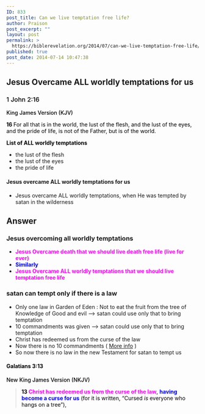 ```yaml
---
ID: 833
post_title: Can we live temptation free life?
author: Praison
post_excerpt: ""
layout: post
permalink: >
  https://biblerevelation.org/2014/07/can-we-live-temptation-free-life/
published: true
post_date: 2014-07-14 10:47:38
---
```

<h2>Jesus Overcame ALL worldly temptations for us</h2>
<h3 class="passage-display" style="font-weight: 500; color: #000000;"><span class="passage-display-bcv">1 John 2:16</span></h3>
<p class="passage-display" style="font-weight: 500; color: #000000;"><span class="passage-display-version">King James Version (KJV)</span></p>
<p style="color: #000000;"><span id="en-KJV-30567" class="text 1John-2-16"><span class="versenum" style="font-weight: bold;">16 </span>For all that is in the world, the lust of the flesh, and the lust of the eyes, and the pride of life, is not of the Father, but is of the world.</span></p>
<p style="color: #000000;"><span style="font-weight: bold;">List of ALL worldly temptations</span></p>

<ul>
	<li>the lust of the flesh</li>
	<li>the lust of the eyes</li>
	<li>the pride of life</li>
</ul>
<h4>Jesus overcame ALL worldly temptations for us</h4>
<ul>
	<li>Jesus overcame ALL worldly temptations, when He was tempted by satan in the wilderness</li>
</ul>
<h2><strong>Answer</strong></h2>
<h3>Jesus overcoming all worldly temptations</h3>
<ul>
	<li><span style="color: #ff00ff;"><strong>Jesus Overcame death that we should live death free life (live for ever) </strong></span></li>
	<li><span style="color: #0000ff;"><strong>Similarly</strong></span></li>
	<li><span style="color: #ff00ff;"><strong>Jesus Overcame ALL worldly temptations that we should live temptation free life </strong></span></li>
</ul>
<h3>satan can tempt only if there is a law</h3>
<ul>
	<li>Only one law in Garden of Eden : Not to eat the fruit from the tree of Knowledge of Good and evil --&gt; satan could use only that to bring temptation</li>
	<li>10 commandments was given --&gt; satan could use only that to bring temptation</li>
	<li>Christ has redeemed us from the curse of the law</li>
	<li>Now there is no 10 commandments ( <a title="10 commandments is the ministry of death (Bible)" href="http://biblerevelation.org/2014/03/19/10-commandments-ministry-death-bible/" target="_blank">More info</a> )</li>
	<li>So now there is no law in the new Testament for satan to tempt us</li>
</ul>
<h4 class="passage-display" style="font-weight: 500; color: #000000;"><strong><span class="passage-display-bcv">Galatians 3:13</span></strong></h4>
<p class="passage-display" style="font-weight: 500; color: #000000;"><span class="passage-display-version">New King James Version (NKJV)</span></p>

<blockquote>
<p style="color: #000000;"><span id="en-NKJV-29116" class="text Gal-3-13"><span class="versenum" style="font-weight: bold;">13 </span><span style="color: #ff00ff;"><strong>Christ has redeemed us from the curse of the law</strong></span>, <strong><span style="color: #0000ff;">having become a curse for us</span></strong> (for it is written, <span class="oblique">“Cursed</span> <i>is</i> <span class="oblique">everyone who hangs on a tree”</span>),</span></p>
</blockquote>
